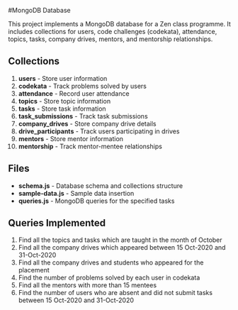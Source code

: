 #MongoDB Database

This project implements a MongoDB database for a Zen class programme. It includes collections for users, code challenges (codekata), attendance, topics, tasks, company drives, mentors, and mentorship relationships.

## Collections

1. **users** - Store user information
2. **codekata** - Track problems solved by users
3. **attendance** - Record user attendance
4. **topics** - Store topic information
5. **tasks** - Store task information
6. **task_submissions** - Track task submissions
7. **company_drives** - Store company drive details
8. **drive_participants** - Track users participating in drives
9. **mentors** - Store mentor information
10. **mentorship** - Track mentor-mentee relationships

## Files

- **schema.js** - Database schema and collections structure
- **sample-data.js** - Sample data insertion
- **queries.js** - MongoDB queries for the specified tasks

## Queries Implemented

1. Find all the topics and tasks which are taught in the month of October
2. Find all the company drives which appeared between 15 Oct-2020 and 31-Oct-2020
3. Find all the company drives and students who appeared for the placement
4. Find the number of problems solved by each user in codekata
5. Find all the mentors with more than 15 mentees
6. Find the number of users who are absent and did not submit tasks between 15 Oct-2020 and 31-Oct-2020

